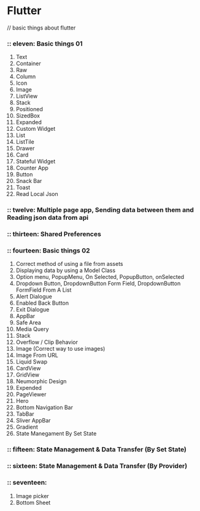# Flutter
// basic things about flutter

### :: eleven: Basic things 01
1. Text
2. Container
3. Raw
4. Column
5. Icon
6. Image
7. ListView
8. Stack
9. Positioned
10. SizedBox
11. Expanded
12. Custom Widget
13. List
14. ListTile
15. Drawer
16. Card
17. Stateful Widget
18. Counter App
19. Button
20. Snack Bar
21. Toast
22. Read Local Json
### :: twelve: Multiple page app, Sending data between them and Reading json data from api
### :: thirteen: Shared Preferences
### :: fourteen: Basic things 02
1. Correct method of using a file from assets
2. Displaying data by using a Model Class
3. Option menu, PopupMenu, On Selected, PopupButton, onSelected
4. Dropdown Button, DropdownButton Form Field, DropdownButton FormField From A List
5. Alert Dialogue
6. Enabled Back Button
7. Exit Dialogue
8. AppBar
9. Safe Area
10. Media Query
11. Stack
12. Overflow / Clip Behavior
13. Image (Correct way to use images)
14. Image From URL
15. Liquid Swap
16. CardView
17. GridView
18. Neumorphic Design
19. Expended
20. PageViewer
21. Hero
22. Bottom Navigation Bar
23. TabBar
24. Sliver AppBar
25. Gradient
26. State Manegament By Set State
### :: fifteen: State Management & Data Transfer (By Set State)
### :: sixteen: State Management & Data Transfer (By Provider)
### :: seventeen: 
1. Image picker
2. Bottom Sheet
